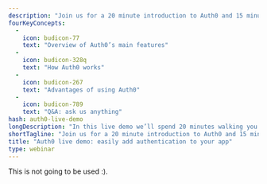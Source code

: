 ```yaml
---
description: "Join us for a 20 minute introduction to Auth0 and 15 minutes of Q&A"
fourKeyConcepts: 
  - 
    icon: budicon-77
    text: "Overview of Auth0’s main features"
  - 
    icon: budicon-328q
    text: "How Auth0 works"
  - 
    icon: budicon-267
    text: "Advantages of using Auth0"
  - 
    icon: budicon-789
    text: "Q&A: ask us anything"
hash: auth0-live-demo
longDescription: "In this live demo we’ll spend 20 minutes walking you through how Auth0 works and showing you how Auth0’s platform features will make you more productive. We’ll review the dashboard and all of its components, and show you how you can correctly configure your own dashboard to fit your custom needs. Finally, we’ll have 15 minutes where you can put our knowledge of Auth0 to the test and ask us anything!"
shortTagline: "Join us for a 20 minute introduction to Auth0 and 15 minutes of Q&A"
title: "Auth0 live demo: easily add authentication to your app"
type: webinar
---
```


This is not going to be used :).
